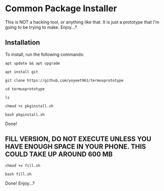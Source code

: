# Common Package Installer
This is NOT a hacking tool, or anything like that. It is just a prototype that I'm going to be trying to make. Enjoy...?

## Installation
To install, run the following commands:

`apt update && apt upgrade`

`apt install git`

`git clone https://github.com/yoyeet961/termuxprototype`

`cd termuxprototype`

`ls`

`chmod +x pkginstall.sh`

`bash pkginstall.sh`

Done!

## FILL VERSION, DO NOT EXECUTE UNLESS YOU HAVE ENOUGH SPACE IN YOUR PHONE. THIS COULD TAKE UP AROUND 600 MB

`chmod +x fill.sh`

`bash fill.sh`

Done! Enjoy...?
